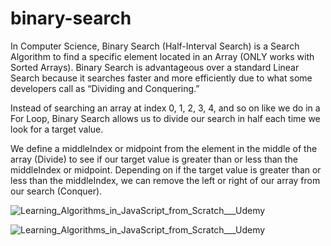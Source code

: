# binary-search
In Computer Science, Binary Search (Half-Interval Search) is a Search Algorithm to find a specific element located in an Array (ONLY works with Sorted Arrays). Binary Search is advantageous over a standard Linear Search because it searches faster and more efficiently due to what some developers call as “Dividing and Conquering.”

Instead of searching an array at index 0, 1, 2, 3, 4, and so on like we do in a For Loop, Binary Search allows us to divide our search in half each time we look for a target value.

We define a middleIndex or midpoint from the element in the middle of the array (Divide) to see if our target value is greater than or less than the middleIndex or midpoint. Depending on if the target value is greater than or less than the middleIndex, we can remove the left or right of our array from our search (Conquer).

![Learning_Algorithms_in_JavaScript_from_Scratch___Udemy](https://user-images.githubusercontent.com/875558/125212335-afe77080-e27a-11eb-8678-7e18e267ab18.png)

![Learning_Algorithms_in_JavaScript_from_Scratch___Udemy](https://user-images.githubusercontent.com/875558/125212338-b5dd5180-e27a-11eb-9c69-7a794bd73a90.png)

